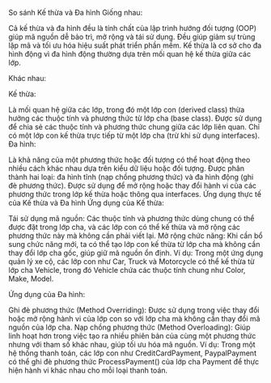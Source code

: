 So sánh Kế thừa và Đa hình
Giống nhau:

Cả kế thừa và đa hình đều là tính chất của lập trình hướng đối tượng (OOP) giúp mã nguồn dễ bảo trì, mở rộng và tái sử dụng.
Đều giúp giảm sự trùng lặp mã và tối ưu hóa hiệu suất phát triển phần mềm.
Kế thừa là cơ sở cho đa hình động vì đa hình động thường dựa trên mối quan hệ kế thừa giữa các lớp.

Khác nhau:

Kế thừa:

Là mối quan hệ giữa các lớp, trong đó một lớp con (derived class) thừa hưởng các thuộc tính và phương thức từ lớp cha (base class).
Được sử dụng để chia sẻ các thuộc tính và phương thức chung giữa các lớp liên quan.
Chỉ có một lớp con kế thừa trực tiếp từ một lớp cha (trừ khi sử dụng interfaces).
Đa hình:

Là khả năng của một phương thức hoặc đối tượng có thể hoạt động theo nhiều cách khác nhau dựa trên kiểu dữ liệu hoặc đối tượng.
Được phân thành hai loại: đa hình tĩnh (nạp chồng phương thức) và đa hình động (ghi đè phương thức).
Được sử dụng để mở rộng hoặc thay đổi hành vi của các phương thức trong lớp kế thừa hoặc thông qua interfaces.
Ứng dụng thực tế của Kế thừa và Đa hình
Ứng dụng của Kế thừa:

Tái sử dụng mã nguồn: Các thuộc tính và phương thức dùng chung có thể được đặt trong lớp cha, và các lớp con có thể kế thừa và mở rộng các phương thức này mà không cần phải viết lại.
Mở rộng chức năng: Khi cần bổ sung chức năng mới, ta có thể tạo lớp con kế thừa từ lớp cha mà không cần thay đổi lớp cha gốc, giúp giữ mã nguồn ổn định.
Ví dụ: Trong một ứng dụng quản lý xe cộ, các lớp con như Car, Truck và Motorcycle có thể kế thừa từ lớp cha Vehicle, trong đó Vehicle chứa các thuộc tính chung như Color, Make, Model.

Ứng dụng của Đa hình:

Ghi đè phương thức (Method Overriding): Được sử dụng trong việc thay đổi hoặc mở rộng hành vi của lớp con so với lớp cha mà không cần thay đổi mã nguồn của lớp cha.
Nạp chồng phương thức (Method Overloading): Giúp linh hoạt hơn trong việc tạo ra nhiều phiên bản của cùng một phương thức nhưng với tham số khác nhau, giúp tối ưu hóa mã nguồn.
Ví dụ: Trong một hệ thống thanh toán, các lớp con như CreditCardPayment, PaypalPayment có thể ghi đè phương thức ProcessPayment() của lớp cha Payment để thực hiện hành vi khác nhau cho mỗi loại thanh toán.
